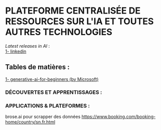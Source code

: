 # PLATEFORME CENTRALISÉE DE RESSOURCES SUR L'IA ET TOUTES AUTRES TECHNOLOGIES
*Latest releases in AI* :  
[1- linkedin](social_media/linkedin.md)  


## Tables de matières :  
[1- generative-ai-for-beginners (by Microsoft)](https://github.com/microsoft/generative-ai-for-beginners)


### DÉCOUVERTES ET APPRENTISSAGES :  


### APPLICATIONS & PLATEFORMES :  
brose.ai pour scrapper des données
https://www.booking.com/booking-home/country/sn.fr.html  

